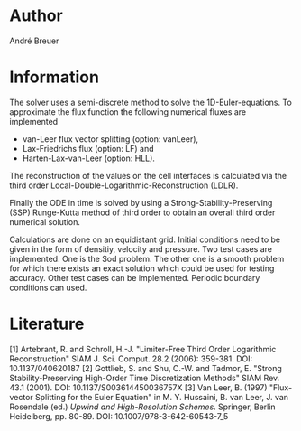 # Author
André Breuer

# Information
The solver uses a semi-discrete method to solve the 1D-Euler-equations. 
To approximate the flux function the following numerical fluxes are implemented
* van-Leer flux vector splitting (option: vanLeer),
* Lax-Friedrichs flux (option: LF) and
* Harten-Lax-van-Leer (option: HLL).

The reconstruction of the values on the cell interfaces is calculated
via the third order Local-Double-Logarithmic-Reconstruction (LDLR). 

Finally the ODE in time is solved by using a Strong-Stability-Preserving
(SSP) Runge-Kutta method of third order to obtain an overall third order 
numerical solution.
 
Calculations are done on an equidistant grid. 
Initial conditions need to be given in the form of densitiy, velocity and
pressure.
Two test cases are implemented. One is the Sod problem. The other one is
a smooth problem for which there exists an exact solution which could be
used for testing accuracy. Other test cases can be implemented.
Periodic boundary conditions can used.

# Literature
[1] Artebrant, R. and Schroll, H.-J. "Limiter-Free Third Order Logarithmic Reconstruction"
    SIAM J. Sci. Comput. 28.2 (2006): 359-381. DOI: 10.1137/040620187
[2] Gottlieb, S. and Shu, C.-W. and Tadmor, E. "Strong Stability-Preserving High-Order Time Discretization Methods"
    SIAM Rev. 43.1 (2001). DOI: 10.1137/S003614450036757X
[3] Van Leer, B. (1997) "Flux-vector Splitting for the Euler Equation" in 
    M. Y. Hussaini, B. van Leer, J. van Rosendale (ed.) *Upwind and High-Resolution Schemes*.
    Springer, Berlin Heidelberg, pp. 80-89. DOI: 10.1007/978-3-642-60543-7_5
    